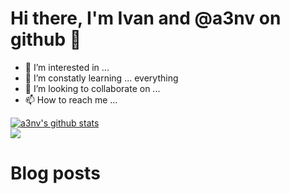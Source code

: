 # Hi there, I'm Ivan and @a3nv on github 👋
- 👀 I’m interested in ...
- 🌱 I’m constatly learning ... everything
- 💞️ I’m looking to collaborate on ...
- 📫 How to reach me ...

<!---
a3nv/a3nv is a ✨ special ✨ repository because its `README.md` (this file) appears on your GitHub profile.
You can click the Preview link to take a look at your changes.
--->

<a href="https://github.com/a3nv/github-readme-stats">
  <img align="center" src="https://github-readme-stats.vercel.app/api?username=a3nv&show_icons=true&include_all_commits=true&theme=onedark&hide_border=true&hide=stars,issues,contribs" alt="a3nv's github stats" />
</a> 
<br/>
<a href="https://github.com/a3nv/github-readme-stats">
  <img align="center" src="https://github-readme-stats.vercel.app/api/top-langs/?username=a3nv&layout=compact&theme=onedark&hide_border=true&langs_count=10" />
</a>

# Blog posts
<!-- BLOG-POST-LIST:START -->
<!-- BLOG-POST-LIST:END -->
